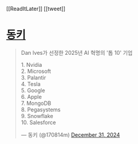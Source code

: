 [[ReadItLater]] [[tweet]]

# [동키](https://twitter.com/170814m/status/1873885281226809834)

> Dan Ives가 선정한 2025년 AI 혁명의 '톱 10' 기업  
>   
> 1\. Nvidia  
> 2\. Microsoft  
> 3\. Palantir  
> 4\. Tesla  
> 5\. Google  
> 6\. Apple  
> 7\. MongoDB  
> 8\. Pegasystems  
> 9\. Snowflake  
> 10\. Salesforce
> 
> — 동키 (@170814m) [December 31, 2024](https://twitter.com/170814m/status/1873885281226809834?ref_src=twsrc%5Etfw)
